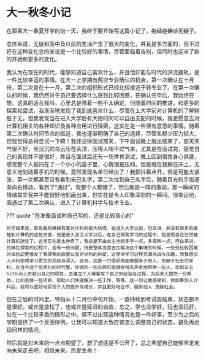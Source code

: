 # 大一秋冬小记

在距离大一春夏开学的前一天，我终于要开始写这篇小记了，<del>拖延症确诊无疑了</del>。

总体来说，无疑和高中及以前的生活产生了很大的变化，并且是多方面的，但不过好在这种变化总的来说是一个比较好的事情，尽管面临着告别，但同时也迎来了新的开始和更多的变化。

我认为在现在的时代，能够知道自己喜欢什么，并且恰好能与时代的洪流接轨，是一件比较幸运的事情。在大一上学期有两次专业确认的机会，第一次确认在十月份，第二次是在十一月，第二次的组织形式已经比较接近于转专业了。在第一次确认的时候，我仍然对于自己要选择什么感到比较困惑，在确认完毕后，我始终在想，这真的适合我吗，心里总是带着一些不太确定。但随着时间的推进，和更多的探索和尝试，我渐渐地发现了我到底喜欢什么，尽管在上大学前对计算机的了解聊胜于无，但我发现当在进入大学后有大把时间可以自由支配的时候，我更愿意去对计算机相关的各种知识及各种应用进行探索，这实在是一件很有意思的事情。随着第二次确认时间节点的临近，我也逐渐明确了自己的选择，尽管名额少压力较大，但我觉得总得尝试一下嘛！我还记得面试那天，下午面试晚上就出结果了，那天天气很不好，黑沉沉的乌云压在头顶，压得人喘不过气来，尤其是在面试完，感觉自己的表现并不是很好，并且在面试后还有一场体育测试，晚上回到宿舍身心俱疲，感觉整个人被闷在了一个小小的盒子里，心情很是压抑。但是就在我躺在床上，无意义地划动着手机的时候，竟然发现名单已经出了！我颤抖着点开，但是可能太紧张，第一次都甚至没有看到自己名字，第二次找到自己名字后，随着目光和手指逐渐向右移动，看到了“通过”，我整个人都懵了，然后就是一阵的激动，那一瞬间的情绪其实我并不能很好地刻画出来，但实在是令人印象深刻的一瞬间。很幸运地，我通过了第二次确认，进入了计算机科学与技术专业。

??? quote "在准备面试时自己写的，还是比较真心的"

    对于我来说，首先我的确保有着对计科的极大热情，在进入大学以前，坦白讲，并没有很多的接触到计算机的这些方面，但是进入浙江大学以后，在自己探索学习的过程中，我发现自己已然被计算机迷住了，这里实在是太神奇了，我总是不由自主地想多学一点，多探索一点，坦白来讲，的确在探索的过程中，会有一些问题，但是整体当我去在解决这个事情的时候，一些些比较困难的体验却更激发了我探索的欲望以及对计科的热爱，这使得学习过程充满挑战与乐趣，而我想加入计科使得学习更加的系统与深入。此外，这是一门很好地能够服务于他人，贡献于社会的学科，在当今这个信息化的时代里，你做的一些东西可能就会悄无声息地帮助一些人，比如说去GitHub上贡献出自己的项目，去建立个人博客写下自己的经验与过程，为后来人提供一份帮助，比如去做一些项目，帮助人们快速解决一些工作，等等。这一切让我感受到，我如果加入计科后，我可以更好地实现个人的提升与成长，并且更好地合作、服务他人 贡献社会。    

但在之后的时间里，特指从十二月份中旬开始，一直持续到考试周结束，状态都不是很好。或许是放松了，也或许是延迟的自由，总之，学也没学好，玩也没玩好，处在一个比较矛盾的情形之中。但不过出现这种情况也是一件好事，至少为之后的学期提供了一个反面样例，让我可以知道大致应该怎么调整自己的状态，避免再出现同样的情况。

然后就是对未来的一点点期望了，想了想还是不公开了，总之希望自己能够坚定地向未来走去吧，相信未来，热爱生命！